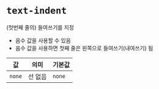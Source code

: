 # `text-indent`

(첫번째 줄의) 들여쓰기를 지정

- 음수 값을 사용할 수 있음
- 음수 값을 사용하면 첫째 줄은 왼쪽으로 들여쓰기(내여쓰기) 됨

| 값     | 의미    | 기본값 |
| ------ | ------- | ------ |
| `none` | 선 없음 | `none` |
